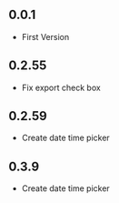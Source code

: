 ## 0.0.1

* First Version

## 0.2.55

* Fix export check box

## 0.2.59

* Create date time picker

## 0.3.9

* Create date time picker